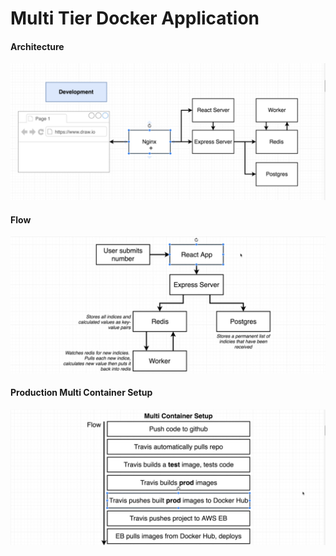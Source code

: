 # Multi Tier Docker Application

#### Architecture

![alt project architecture](./screenshots/multi-tier-docker-app-architecture.png)

#### Flow

![alt project flow](./screenshots/multi-tier-docker-app-flow.png)

#### Production Multi Container Setup

![alt multi container setup](./screenshots/multi-tier-production-setup.png)
